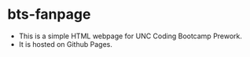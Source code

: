 # bts-fanpage
* This is a simple HTML webpage for UNC Coding Bootcamp Prework.
* It is hosted on Github Pages.
